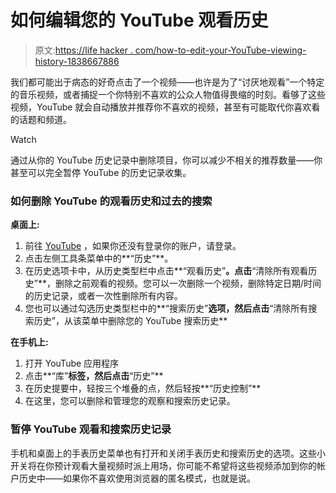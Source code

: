 # 如何编辑您的 YouTube 观看历史

> 原文:[https://life hacker . com/how-to-edit-your-YouTube-viewing-history-1838667886](https://lifehacker.com/how-to-edit-your-youtube-viewing-history-1838667886)

我们都可能出于病态的好奇点击了一个视频——也许是为了“讨厌地观看”一个特定的音乐视频，或者捕捉一个你特别不喜欢的公众人物值得畏缩的时刻。看够了这些视频，YouTube 就会自动播放并推荐你不喜欢的视频，甚至有可能取代你喜欢看的话题和频道。

Watch

通过从你的 YouTube 历史记录中删除项目，你可以减少不相关的推荐数量——你甚至可以完全暂停 YouTube 的历史记录收集。

### 如何删除 YouTube 的观看历史和过去的搜索

**桌面上:**

1.  前往 [YouTube](https://www.youtube.com/) ，如果你还没有登录你的账户，请登录。
2.  点击左侧工具条菜单中的**“历史”**。
3.  在历史选项卡中，从历史类型栏中点击**“观看历史”**。点击**“清除所有观看历史”**，删除之前观看的视频。您可以一次删除一个视频，删除特定日期/时间的历史记录，或者一次性删除所有内容。
4.  您也可以通过勾选历史类型栏中的**“搜索历史”**选项，然后点击**“清除所有搜索历史”，从该菜单中删除您的 YouTube 搜索历史**

**在手机上:**

1.  打开 YouTube 应用程序
2.  点击**“库”**标签，然后点击**“历史”**
3.  在历史提要中，轻按三个堆叠的点，然后轻按**“历史控制”**
4.  在这里，您可以删除和管理您的观察和搜索历史记录。

### 暂停 YouTube 观看和搜索历史记录

手机和桌面上的手表历史菜单也有打开和关闭手表历史和搜索历史的选项。这些小开关将在你预计观看大量视频时派上用场，你可能不希望将这些视频添加到你的帐户历史中——如果你不喜欢使用浏览器的匿名模式，也就是说。